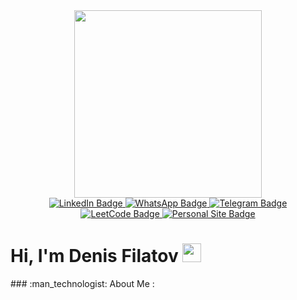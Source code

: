 <div id="header" align="center">
  <img src="https://media.giphy.com/media/v1.Y2lkPTc5MGI3NjExNmhiaDd1cGRzczN1Njd0d2UxdXp2bW5ncjd4Y21nMDZiZHNueGl1aiZlcD12MV9pbnRlcm5hbF9naWZfYnlfaWQmY3Q9Zw/Tz30dcgKE3GCTYpxol/giphy.gif" width="300"/>
</div>
<div id="badges" align="center">
  <a href="https://www.linkedin.com/in/filatov-tech/">
    <img src="https://img.shields.io/badge/LinkedIn-0072b1?style=for-the-badge&logo=linkedin&logoColor=white" alt="LinkedIn Badge"/>
  </a>
  <a href="https://wa.me/79199662369">
    <img src="https://img.shields.io/badge/WhatsApp-128C7E?style=for-the-badge&logo=whatsapp&logoColor=white" alt="WhatsApp Badge"/>
  </a>
  <a href="https://t.me/filatov_dd">
    <img src="https://img.shields.io/badge/Telegram-0088cc?style=for-the-badge&logo=telegram&logoColor=white" alt="Telegram Badge"/>
  </a>
  <a href="https://leetcode.com/filatov_dd/">
    <img src="https://img.shields.io/badge/Leetcode-gray?style=for-the-badge&logo=leetcode&logoColor=white" alt="LeetCode Badge"/>
  </a>
  <a href="https://filatov.tech/">
    <img src="https://img.shields.io/badge/FILATOV.TECH-958976?style=for-the-badge" alt="Personal Site Badge"/>
  </a> 
</div>

<div id="counter" align="center">
  <img src="https://komarev.com/ghpvc/?username=filatov-tech&style=flat-square&color=blue" alt=""/>
</div>
<h1>
  Hi, I'm Denis Filatov
  <img src="https://media.giphy.com/media/hvRJCLFzcasrR4ia7z/giphy.gif" width="30px"/>
</h1>
### :man_technologist: About Me :









<!--
**filatov-tech/filatov-tech** is a ✨ _special_ ✨ repository because its `README.md` (this file) appears on your GitHub profile.

Here are some ideas to get you started:

- 🔭 I’m currently working on ...
- 🌱 I’m currently learning ...
- 👯 I’m looking to collaborate on ...
- 🤔 I’m looking for help with ...
- 💬 Ask me about ...
- 📫 How to reach me: ...
- 😄 Pronouns: ...
- ⚡ Fun fact: ...
-->
